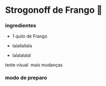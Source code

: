 # Strogonoff de Frango :chicken:



### ingredientes 

- 1 quilo de Frango

- lalallallala

- lalalalalal

teste visual
  ​
mais mudanças

### modo de preparo

  







